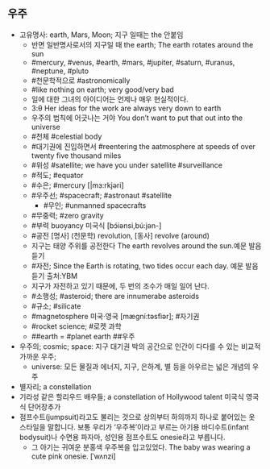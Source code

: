 ## 우주
* 고유명사: earth, Mars, Moon; 지구 일때는 the 안붙임
	* 반면 일반명사로서의 지구일 때 the earth; The earth rotates around the sun
	* #mercury, #venus, #earth, #mars, #jupiter, #saturn, #uranus, #neptune, #pluto
	* #천문학적으로 #astronomically
	* #like nothing on earth; very good/very bad
	* 일에 대한 그녀의 아이디어는 언제나 매우 현실적이다.
	* 3:θ Her ideas for the work are always very down to earth
	* 우주의 법칙에 어긋나는 거야 You don’t want to put that out into the universe
	* #천체 #celestial body
	* #대기권에 진입하면서 #reentering the aatmosphere at speeds of over twenty five thousand miles
	* #위성 #satellite; we have you under satellite #surveillance
	* #적도; #equator
	* #수은; #mercury [|mɜ:rkjəri]
	* #우주선; #spacecraft; #astronaut #satellite
	  * #무인; #unmanned spacecrafts
	* #무중력; #zero gravity
	* #부력 buoyancy 미국식 [bɔ́iənsi,bú:jən-] 
	* #공전 [명사] (천문학) revolution, [동사] revolve (around)
	* 지구는 태양 주위를 공전한다 The earth revolves around the sun.예문 발음듣기
	* #자전; Since the Earth is rotating, two tides occur each day. 예문 발음듣기 출처:YBM
	* 지구가 자전하고 있기 때문에, 두 번의 조수가 매일 일어 난다.
	* #소행성; #asteroid; there are innumerabe asteroids
	* #규소; #silicate
	* #magnetosphere 미국·영국 [mæɡní:təsfìər]; #자기권
	* #rocket science; #로켓 과학
	* ##earth = #planet earth ##우주
* 우주의; cosmic; space: 지구 대기권 박의 공간으로 인간이 다다를 수 있는 비교적 가까운 우주; 
	* universe: 모든 물질과 에너지, 지구, 은하계, 별 등을 아우르는 넓은 개념의 우주
* 별자리; a constellation
* 기라성 같은 할리우드 배우들; a constellation of Hollywood talent 미국식  영국식   단어장추가
* 점프수트(jumpsuit)라고도 불리는 것으로 상의부터 하의까지 하나로 붙어있는 옷 스타일을 말합니다. 보통 우리가 ‘우주복’이라고 부르는 아기용 바디수트(infant bodysuit)나 수면용 파자마, 성인용 점프수트도 onesie라고 부릅니다.
	* 그 아기는 귀여운 분홍색 우주복을 입고있었다. The baby was wearing a cute pink onesie. [ˈwʌnzi] 
